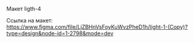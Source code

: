 Макет ligth-4

Ссылка на макет: https://www.figma.com/file/LjZBHnVsFoyKuWvzPheD1h/light-1-(Copy)?type=design&node-id=1-2798&mode=dev
